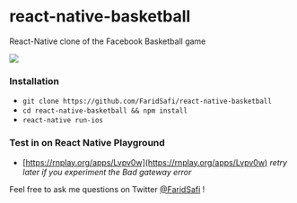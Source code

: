 # react-native-basketball

React-Native clone of the Facebook Basketball game

![](https://raw.githubusercontent.com/FaridSafi/react-native-basketball/master/capture/capture.gif)

### Installation

- `git clone https://github.com/FaridSafi/react-native-basketball`
- `cd react-native-basketball && npm install`
- `react-native run-ios`

### Test in on React Native Playground
- [https://rnplay.org/apps/Lvpv0w](https://rnplay.org/apps/Lvpv0w) *retry later if you experiment the Bad gateway error*




Feel free to ask me questions on Twitter [@FaridSafi](https://www.twitter.com/FaridSafi) !
